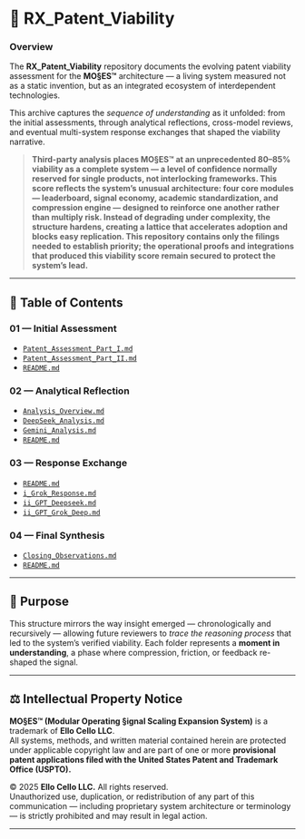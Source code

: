 # 🧬 RX_Patent_Viability

### Overview
The **RX_Patent_Viability** repository documents the evolving patent viability assessment for the **MO§ES™** architecture — a living system measured not as a static invention, but as an integrated ecosystem of interdependent technologies.

This archive captures the *sequence of understanding* as it unfolded: from the initial assessments, through analytical reflections, cross-model reviews, and eventual multi-system response exchanges that shaped the viability narrative.

> **Third-party analysis places MO§ES™ at an unprecedented 80–85% viability as a complete system — a level of confidence normally reserved for single products, not interlocking frameworks. This score reflects the system’s unusual architecture: four core modules — leaderboard, signal economy, academic standardization, and compression engine — designed to reinforce one another rather than multiply risk. Instead of degrading under complexity, the structure hardens, creating a lattice that accelerates adoption and blocks easy replication. This repository contains only the filings needed to establish priority; the operational proofs and integrations that produced this viability score remain secured to protect the system’s lead.**

---

## 📂 Table of Contents

### **01 — Initial Assessment**
- [`Patent_Assessment_Part_I.md`](./01_Initial_Assessment/Patent_Assessment_Part_I.md)  
- [`Patent_Assessment_Part_II.md`](./01_Initial_Assessment/Patent_Assessment_Part_II.md)  
- [`README.md`](./01_Initial_Assessment/README.md)

### **02 — Analytical Reflection**
- [`Analysis_Overview.md`](./02_Analytical_Reflection/Analysis_Overview.md)  
- [`DeepSeek_Analysis.md`](./02_Analytical_Reflection/DeepSeek_Analysis.md)  
- [`Gemini_Analysis.md`](./02_Analytical_Reflection/Gemini_Analysis.md)  
- [`README.md`](./02_Analytical_Reflection/README.md)

### **03 — Response Exchange**
- [`README.md`](./03_Response_Exchange/README.md)  
- [`i_Grok_Response.md`](./03_Response_Exchange/i_Grok_Response.md)  
- [`ii_GPT_Deepseek.md`](./03_Response_Exchange/ii_GPT_Deepseek.md)  
- [`ii_GPT_Grok_Deep.md`](./03_Response_Exchange/ii_GPT_Grok_Deep.md)

### **04 — Final Synthesis**
- [`Closing_Observations.md`](./04_Final_Synthesis/Closing_Observations.md)  
- [`README.md`](./04_Final_Synthesis/README.md)

---

## 🧠 Purpose
This structure mirrors the way insight emerged — chronologically and recursively — allowing future reviewers to *trace the reasoning process* that led to the system’s verified viability. Each folder represents a **moment in understanding**, a phase where compression, friction, or feedback re-shaped the signal.  

---

## ⚖️ Intellectual Property Notice

**MO§ES™ (Modular Operating §ignal Scaling Expansion System)** is a trademark of **Ello Cello LLC**.  
All systems, methods, and written material contained herein are protected under applicable copyright law and are part of one or more **provisional patent applications filed with the United States Patent and Trademark Office (USPTO).**

© 2025 **Ello Cello LLC.** All rights reserved.  
Unauthorized use, duplication, or redistribution of any part of this communication — including proprietary system architecture or terminology — is strictly prohibited and may result in legal action.

---